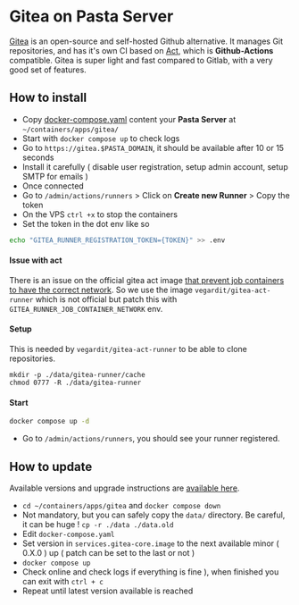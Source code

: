 # Gitea on Pasta Server

[Gitea](https://about.gitea.com/) is an open-source and self-hosted Github alternative.
It manages Git repositories, and has it's own CI based on [Act](https://docs.gitea.com/usage/actions/act-runner), which is **Github-Actions** compatible.
Gitea is super light and fast compared to Gitlab, with a very good set of features.

## How to install

- Copy [docker-compose.yaml](./docker-compose.yaml) content your **Pasta Server** at `~/containers/apps/gitea/`
- Start with `docker compose up` to check logs
- Go to `https://gitea.$PASTA_DOMAIN`, it should be available after 10 or 15 seconds
- Install it carefully ( disable user registration, setup admin account, setup SMTP for emails )
- Once connected
- Go to `/admin/actions/runners` > Click on **Create new Runner** > Copy the token
- On the VPS `ctrl +x` to stop the containers
- Set the token in the dot env like so
```bash
echo "GITEA_RUNNER_REGISTRATION_TOKEN={TOKEN}" >> .env
```

#### Issue with act
There is an issue on the official gitea act image [that prevent job containers to have the correct network](https://gitea.com/gitea/act_runner/issues/559#issuecomment-835954).
So we use the image `vegardit/gitea-act-runner` which is not official but patch this with `GITEA_RUNNER_JOB_CONTAINER_NETWORK` env.

#### Setup
This is needed by `vegardit/gitea-act-runner` to be able to clone repositories.
```
mkdir -p ./data/gitea-runner/cache
chmod 0777 -R ./data/gitea-runner
```


#### Start
```bash
docker compose up -d
```

- Go to `/admin/actions/runners`, you should see your runner registered.

## How to update

Available versions and upgrade instructions are [available here](https://github.com/go-gitea/gitea/releases). 

- `cd ~/containers/apps/gitea` and `docker compose down`
- Not mandatory, but you can safely copy the `data/` directory. Be careful, it can be huge ! `cp -r ./data ./data.old`
- Edit `docker-compose.yaml`
- Set version in `services.gitea-core.image` to the next available minor ( 0.X.0 ) up ( patch can be set to the last or not )
- `docker compose up`
- Check online and check logs if everything is fine ), when finished you can exit with `ctrl + c`
- Repeat until latest version available is reached
